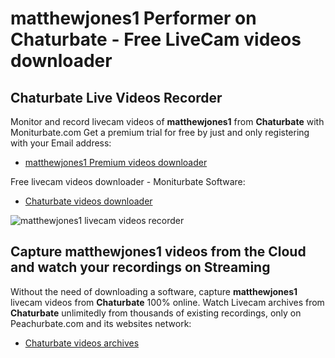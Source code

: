 # matthewjones1 Performer on Chaturbate - Free LiveCam videos downloader

## Chaturbate Live Videos Recorder

Monitor and record livecam videos of **matthewjones1** from **Chaturbate** with Moniturbate.com
Get a premium trial for free by just and only registering with your Email address:
* [matthewjones1 Premium videos downloader](https://moniturbate.com/request-demo-licence-key.html)

Free livecam videos downloader - Moniturbate Software:
* [Chaturbate videos downloader](https://moniturbate.com/moniturbate-download-software.html)

![matthewjones1 livecam videos recorder](https://peachurnet.com/templates/moniturbate-software.png)


## Capture matthewjones1 videos from the Cloud and watch your recordings on Streaming

Without the need of downloading a software, capture **matthewjones1** livecam videos from **Chaturbate** 100% online.
Watch Livecam archives from **Chaturbate** unlimitedly from thousands of existing recordings, only on Peachurbate.com and its websites network:
* [Chaturbate videos archives](https://peachurnet.com/)